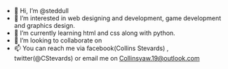 - 👋 Hi, I’m @steddull
- 👀 I’m interested in web designing and development, game development and graphics design.
- 🌱 I’m currently learning html and css along with python.
- 💞️ I’m looking to collaborate on 
- 📫 You can reach me via facebook(Collins Stevards) , twitter(@CStevards) or email me on Collinsyaw.19@outlook.com 

<!---
steddull/steddull is a ✨ special ✨ repository because its `README.md` (this file) appears on your GitHub profile.
You can click the Preview link to take a look at your changes.
--->
